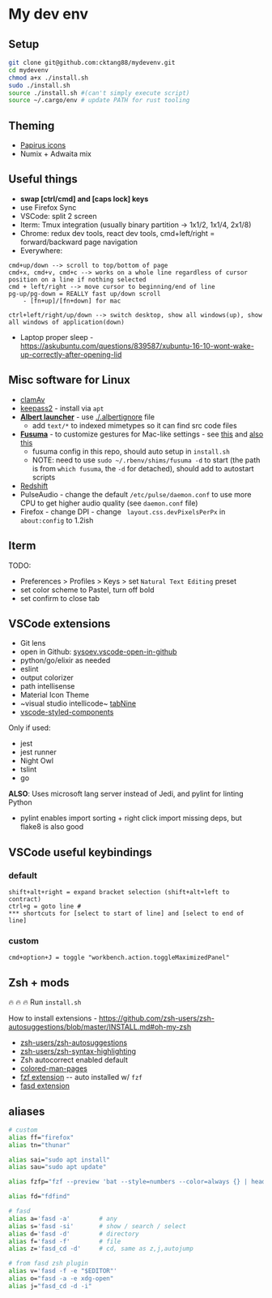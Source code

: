 # My dev env
Setup
---

```bash
git clone git@github.com:cktang88/mydevenv.git
cd mydevenv
chmod a+x ./install.sh
sudo ./install.sh
source ./install.sh #(can't simply execute script)
source ~/.cargo/env # update PATH for rust tooling
```

Theming
---
- [Papirus icons](https://www.xfce-look.org/p/1166289/)
- Numix + Adwaita mix


Useful things
---
- **swap [ctrl/cmd] and [caps lock] keys**
- use Firefox Sync
- VSCode: split 2 screen
- Iterm: Tmux integration (usually binary partition -> 1x1/2, 1x1/4, 2x1/8)
- Chrome: redux dev tools, react dev tools, cmd+left/right = forward/backward page navigation
- Everywhere: 
```
cmd+up/down --> scroll to top/bottom of page
cmd+x, cmd+v, cmd+c --> works on a whole line regardless of cursor position on a line if nothing selected
cmd + left/right --> move cursor to beginning/end of line
pg-up/pg-down = REALLY fast up/down scroll
    - [fn+up]/[fn+down] for mac

ctrl+left/right/up/down --> switch desktop, show all windows(up), show all windows of application(down)
```

- Laptop proper sleep - https://askubuntu.com/questions/839587/xubuntu-16-10-wont-wake-up-correctly-after-opening-lid

Misc software for Linux
---
- [clamAv](https://www.clamav.net/documents/installation-on-debian-and-ubuntu-linux-distributions)
- [keepass2](https://packages.debian.org/sid/keepass2) - install via `apt`
- **[Albert launcher](https://software.opensuse.org//download.html?project=home%3Amanuelschneid3r&package=albert)** - use [./.albertignore](./.albertignore) file
  - add `text/*` to indexed mimetypes so it can find src code files
- **[Fusuma](https://github.com/iberianpig/fusuma)** - to customize gestures for Mac-like settings - see [this](https://medium.com/@dgviranmalaka/how-to-enhance-touch-pad-gestures-like-mac-in-ubuntu-18-04-laptop-f5f25d5a0b4f) and [also this](https://dev.to/iberianpig/how-to-install-and-customize-fusuma-73l)
  - fusuma config in this repo, should auto setup in `install.sh`
  - NOTE: need to use `sudo ~/.rbenv/shims/fusuma -d` to start (the path is from `which fusuma`, the `-d` for detached), should add to autostart scripts
- [Redshift](http://jonls.dk/redshift/)
- PulseAudio - change the default `/etc/pulse/daemon.conf` to use more CPU to get higher audio quality (see `daemon.conf` file)
- Firefox - change DPI - change ` layout.css.devPixelsPerPx` in `about:config` to 1.2ish

Iterm
---
TODO:
- Preferences > Profiles > Keys > set `Natural Text Editing` preset
- set color scheme to Pastel, turn off bold
- set confirm to close tab

VSCode extensions
---
- Git lens
- open in Github: [sysoev.vscode-open-in-github](https://marketplace.visualstudio.com/items?itemName=sysoev.vscode-open-in-github)
- python/go/elixir as needed
- eslint
- output colorizer
- path intellisense
- Material Icon Theme
- ~visual studio intellicode~ [tabNine](https://marketplace.visualstudio.com/items?itemName=TabNine.tabnine-vscode)
- [vscode-styled-components](https://marketplace.visualstudio.com/items?itemName=jpoissonnier.vscode-styled-components)

Only if used:
- jest
- jest runner
- Night Owl
- tslint
- go

**ALSO**: Uses microsoft lang server instead of Jedi, and pylint for linting Python
- pylint enables import sorting + right click import missing deps, but flake8 is also good

VSCode useful keybindings
---

### default

```
shift+alt+right = expand bracket selection (shift+alt+left to contract)
ctrl+g = goto line #
*** shortcuts for [select to start of line] and [select to end of line]
```

### custom
```
cmd+option+J = toggle "workbench.action.toggleMaximizedPanel"
```

Zsh + mods
---
:fire: :fire: :fire: Run `install.sh`

How to install extensions - https://github.com/zsh-users/zsh-autosuggestions/blob/master/INSTALL.md#oh-my-zsh

- [zsh-users/zsh-autosuggestions](https://github.com/zsh-users/zsh-autosuggestions/blob/master/INSTALL.md#oh-my-zsh)
- [zsh-users/zsh-syntax-highlighting](https://github.com/zsh-users/zsh-syntax-highlighting/blob/master/INSTALL.md#oh-my-zsh)
- Zsh autocorrect enabled default
- [colored-man-pages](https://github.com/robbyrussell/oh-my-zsh/blob/master/plugins/colored-man-pages/colored-man-pages.plugin.zsh)
- [fzf extension](https://github.com/ohmyzsh/ohmyzsh/tree/master/plugins/fzf) -- auto installed w/ `fzf`
- [fasd extension](https://github.com/ohmyzsh/ohmyzsh/tree/master/plugins/fasd)


aliases
---

```bash
# custom
alias ff="firefox"
alias tn="thunar"

alias sai="sudo apt install"
alias sau="sudo apt update"

alias fzfp="fzf --preview 'bat --style=numbers --color=always {} | head -500'"

alias fd="fdfind"

# fasd
alias a='fasd -a'        # any
alias s='fasd -si'       # show / search / select
alias d='fasd -d'        # directory
alias f='fasd -f'        # file
alias z='fasd_cd -d'     # cd, same as z,j,autojump

# from fasd zsh plugin
alias v='fasd -f -e "$EDITOR"'
alias o="fasd -a -e xdg-open"
alias j="fasd_cd -d -i"
```
